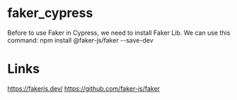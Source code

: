 # faker_cypress

Before to use Faker in Cypress, we need to install Faker Lib.
We can use this command:
npm install @faker-js/faker --save-dev

# Links
https://fakerjs.dev/
https://github.com/faker-js/faker
